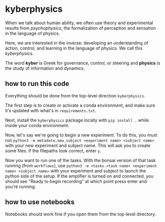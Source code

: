 # kyberphysics

When we talk about human ability, we often use theory and experimental results from *psychophysics*, the formalization of perception and sensation in the language of physics.

Here, we are interested in the inverse: developing an understanding of action, control, and learning in the language of physics. We call this *kyberphysics*.

The word **kyber** is Greek for governance, control, or steering and **physics** is the study of information and dynamics.

## how to run this code

Everything should be done from the top-level direction `kyberphysics`.

The first step is to create or activate a conda environment, and make sure it's updated with what's in `requirements.txt`.

Next, install the `kyberphysics` package locally with `pip install .` while inside your conda environment.

Now, let's say we're going to begin a new experiment. To do this, you must run `python3 -m metadata.new_subject <experiment name> <subject name>` with your new experiment and subject name. This will ask you to create some files. If the filepaths look correct, enter `y`. 

Now you want to run one of the tasks. With the bonsai version of that task running (from `workflows`), use `python3 -m <tasks.<task name> <experiment name> <subject name>` with your experiment and subject to launch the python side of the setup. If the amplifier is turned on and connected, you should see "Ready to begin recording" at which point press enter and you're running.

## how to use notebooks

Notebooks should work fine if you open them from the top-level directory.
